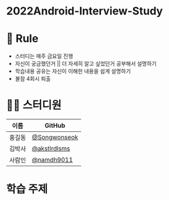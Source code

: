 # 2022Android-Interview-Study

# 🌳 Rule
- 스터디는 매주 금요일 진행 
- 자신이 궁금했던거 || 더 자세히 알고 싶었던거 공부해서 설명하기
- 학습내용 공유는 자신이 이해한 내용을 쉽게 설명하기 
- 불참 4회시 퇴출

# 👨‍💻 스터디원
| 이름   | GitHub                                         |
| ------ | ---------------------------------------------- |
| 홍길동 | [@Songwonseok](https://github.com/Songwonseok) |
| 김박사 | [@akstlrdlsms](https://github.com/akstlrdlsms) |
| 사람인 | [@namdh9011](https://github.com/namdh9011) |


# 학습 주제
<!--## 📝 기술 질문 (Technical Question)

## ✅  기본 질문 (Basic Question)

## 🗣 언어 질문 (Language Question)

## 🧠 CS 질문 (Computer Science)-->

